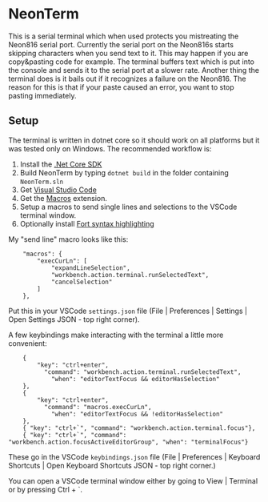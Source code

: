 # NeonTerm

This is a serial terminal which when used protects you mistreating the Neon816 serial port. Currently the serial port on the Neon816s
starts skipping characters when you send text to it. This may happen if you are copy&pasting code for example. The terminal buffers 
text which is put into the console and sends it to the serial port at a slower rate. Another thing the terminal does is it bails out
if it recognizes a failure on the Neon816. The reason for this is that if your paste caused an error, you want to stop pasting 
immediately.

## Setup
The terminal is written in dotnet core so it should work on all platforms but it was tested only on Windows. The recommended workflow
is:
1. Install the [.Net Core SDK](https://dotnet.microsoft.com/download)
2. Build NeonTerm by typing `dotnet build` in the folder containing `NeonTerm.sln`
3. Get [Visual Studio Code](https://code.visualstudio.com/)
4. Get the [Macros](https://marketplace.visualstudio.com/items?itemName=geddski.macros) extension.
5. Setup a macros to send single lines and selections to the VSCode terminal window.
6. Optionally install [Fort syntax highlighting](https://marketplace.visualstudio.com/items?itemName=fttx.language-forth)

My "send line" macro looks like this:

```
    "macros": {
        "execCurLn": [
            "expandLineSelection",
            "workbench.action.terminal.runSelectedText",
            "cancelSelection"
        ]
    },
```

Put this in your VSCode `settings.json` file (File | Preferences | Settings | Open Settings JSON - top right corner).

A few keybindings make interacting with the terminal a little more convenient:

```
    {
        "key": "ctrl+enter",
          "command": "workbench.action.terminal.runSelectedText",
            "when": "editorTextFocus && editorHasSelection"
    },
    {
        "key": "ctrl+enter",
          "command": "macros.execCurLn",
            "when": "editorTextFocus && !editorHasSelection"
    },
    { "key": "ctrl+`", "command": "workbench.action.terminal.focus"},
    { "key": "ctrl+`", "command": "workbench.action.focusActiveEditorGroup", "when": "terminalFocus"}
```

These go in the VSCode `keybindings.json` file (File | Preferences | Keyboard Shortcuts | Open Keyboard Shortcuts JSON - top right corner.)

You can open a VSCode terminal window either by going to View | Terminal or by pressing Ctrl + `.